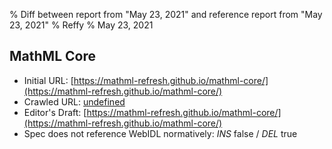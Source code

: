 % Diff between report from "May 23, 2021" and reference report from "May 23, 2021"
% Reffy
% May 23, 2021

## MathML Core

- Initial URL: [https://mathml-refresh.github.io/mathml-core/](https://mathml-refresh.github.io/mathml-core/)
- Crawled URL: [undefined](undefined)
- Editor's Draft: [https://mathml-refresh.github.io/mathml-core/](https://mathml-refresh.github.io/mathml-core/)
- Spec does not reference WebIDL normatively: *INS* false / *DEL* true


